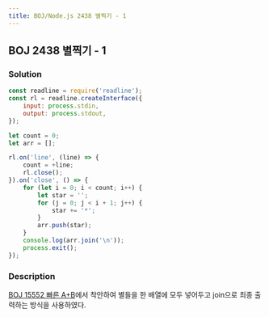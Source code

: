```yaml
---
title: BOJ/Node.js 2438 별찍기 - 1
---
```


## BOJ 2438 별찍기 - 1

### Solution

```javascript
const readline = require('readline');
const rl = readline.createInterface({
    input: process.stdin,
    output: process.stdout,
});

let count = 0;
let arr = [];

rl.on('line', (line) => {
    count = +line;
    rl.close();
}).on('close', () => {
    for (let i = 0; i < count; i++) {
        let star = '';
        for (j = 0; j < i + 1; j++) {
            star += '*';
        }
        arr.push(star);
    }
    console.log(arr.join('\n'));
    process.exit();
});
```

### Description

[BOJ 15552 빠른 A+B](./15552.md)에서 착안하여 별들을 한 배열에 모두 넣어두고 join으로 최종 출력하는 방식을 사용하였다.
